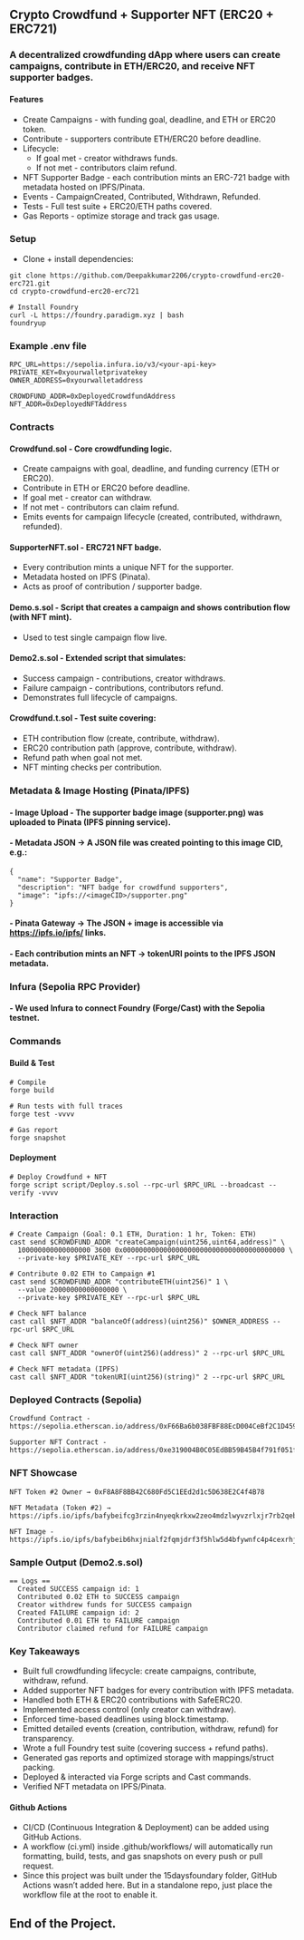 ## Crypto Crowdfund + Supporter NFT (ERC20 + ERC721)

### A decentralized crowdfunding dApp where users can create campaigns, contribute in ETH/ERC20, and receive NFT supporter badges.

#### Features
- Create Campaigns - with funding goal, deadline, and ETH or ERC20 token.
- Contribute - supporters contribute ETH/ERC20 before deadline.
- Lifecycle:
     - If goal met - creator withdraws funds.
     - If not met - contributors claim refund.
- NFT Supporter Badge - each contribution mints an ERC-721 badge with metadata hosted on IPFS/Pinata.
- Events - CampaignCreated, Contributed, Withdrawn, Refunded.
- Tests - Full test suite + ERC20/ETH paths covered.
- Gas Reports - optimize storage and track gas usage.

### Setup
- Clone + install dependencies:

```shell
git clone https://github.com/Deepakkumar2206/crypto-crowdfund-erc20-erc721.git
cd crypto-crowdfund-erc20-erc721

# Install Foundry
curl -L https://foundry.paradigm.xyz | bash
foundryup
```

### Example .env file

```shell
RPC_URL=https://sepolia.infura.io/v3/<your-api-key>
PRIVATE_KEY=0xyourwalletprivatekey
OWNER_ADDRESS=0xyourwalletaddress

CROWDFUND_ADDR=0xDeployedCrowdfundAddress
NFT_ADDR=0xDeployedNFTAddress
```

### Contracts
#### Crowdfund.sol - Core crowdfunding logic.
- Create campaigns with goal, deadline, and funding currency (ETH or ERC20).
- Contribute in ETH or ERC20 before deadline.
- If goal met - creator can withdraw.
- If not met - contributors can claim refund.
- Emits events for campaign lifecycle (created, contributed, withdrawn, refunded).

#### SupporterNFT.sol - ERC721 NFT badge.
- Every contribution mints a unique NFT for the supporter.
- Metadata hosted on IPFS (Pinata).
- Acts as proof of contribution / supporter badge.

#### Demo.s.sol - Script that creates a campaign and shows contribution flow (with NFT mint).
- Used to test single campaign flow live.

#### Demo2.s.sol - Extended script that simulates:
- Success campaign - contributions, creator withdraws.
- Failure campaign - contributions, contributors refund.
- Demonstrates full lifecycle of campaigns.

#### Crowdfund.t.sol - Test suite covering:
- ETH contribution flow (create, contribute, withdraw).
- ERC20 contribution path (approve, contribute, withdraw).
- Refund path when goal not met.
- NFT minting checks per contribution.

### Metadata & Image Hosting (Pinata/IPFS)

#### - Image Upload - The supporter badge image (supporter.png) was uploaded to Pinata (IPFS pinning service).
#### - Metadata JSON → A JSON file was created pointing to this image CID, e.g.:

```shell
{
  "name": "Supporter Badge",
  "description": "NFT badge for crowdfund supporters",
  "image": "ipfs://<imageCID>/supporter.png"
}
```

#### - Pinata Gateway → The JSON + image is accessible via https://ipfs.io/ipfs/<CID> links.

#### - Each contribution mints an NFT → tokenURI points to the IPFS JSON metadata.


### Infura (Sepolia RPC Provider)
#### - We used Infura to connect Foundry (Forge/Cast) with the Sepolia testnet.


### Commands
#### Build & Test

```shell
# Compile
forge build

# Run tests with full traces
forge test -vvvv

# Gas report
forge snapshot
```

#### Deployment

```shell
# Deploy Crowdfund + NFT
forge script script/Deploy.s.sol --rpc-url $RPC_URL --broadcast --verify -vvvv
```

### Interaction

```shell
# Create Campaign (Goal: 0.1 ETH, Duration: 1 hr, Token: ETH)
cast send $CROWDFUND_ADDR "createCampaign(uint256,uint64,address)" \
  100000000000000000 3600 0x0000000000000000000000000000000000000000 \
  --private-key $PRIVATE_KEY --rpc-url $RPC_URL

# Contribute 0.02 ETH to Campaign #1
cast send $CROWDFUND_ADDR "contributeETH(uint256)" 1 \
  --value 20000000000000000 \
  --private-key $PRIVATE_KEY --rpc-url $RPC_URL

# Check NFT balance
cast call $NFT_ADDR "balanceOf(address)(uint256)" $OWNER_ADDRESS --rpc-url $RPC_URL

# Check NFT owner
cast call $NFT_ADDR "ownerOf(uint256)(address)" 2 --rpc-url $RPC_URL

# Check NFT metadata (IPFS)
cast call $NFT_ADDR "tokenURI(uint256)(string)" 2 --rpc-url $RPC_URL
```

### Deployed Contracts (Sepolia)

```shell
Crowdfund Contract - https://sepolia.etherscan.io/address/0xF66Ba6b038FBF88EcD004CeBf2C1D4598DACfC45

Supporter NFT Contract - https://sepolia.etherscan.io/address/0xe319004B0C05EdBB59B45B4f791f051fdcC41457
```

### NFT Showcase
```shell
NFT Token #2 Owner → 0xF8A8F8BB42C680Fd5C1EEd2d1c5D638E2C4f4B78

NFT Metadata (Token #2) → https://ipfs.io/ipfs/bafybeifcg3rzin4nyeqkrkxw2zeo4mdzlwyvzrlxjr7rb2qebtcavonxje/2

NFT Image - https://ipfs.io/ipfs/bafybeib6hxjnialf2fqmjdrf3f5hlw5d4bfywnfc4p4cexrhj3ptex2l74
```

### Sample Output (Demo2.s.sol)

```shell
== Logs ==
  Created SUCCESS campaign id: 1
  Contributed 0.02 ETH to SUCCESS campaign
  Creator withdrew funds for SUCCESS campaign
  Created FAILURE campaign id: 2
  Contributed 0.01 ETH to FAILURE campaign
  Contributor claimed refund for FAILURE campaign
```

### Key Takeaways
- Built full crowdfunding lifecycle: create campaigns, contribute, withdraw, refund.
- Added supporter NFT badges for every contribution with IPFS metadata.
- Handled both ETH & ERC20 contributions with SafeERC20.
- Implemented access control (only creator can withdraw).
- Enforced time-based deadlines using block.timestamp.
- Emitted detailed events (creation, contribution, withdraw, refund) for transparency.
- Wrote a full Foundry test suite (covering success + refund paths).
- Generated gas reports and optimized storage with mappings/struct packing.
- Deployed & interacted via Forge scripts and Cast commands.
- Verified NFT metadata on IPFS/Pinata.

 #### Github Actions 
 - CI/CD (Continuous Integration & Deployment) can be added using GitHub Actions. 
 - A workflow (ci.yml) inside .github/workflows/ will automatically run formatting, build, tests, and gas snapshots on every push or pull request.
 - Since this project was built under the 15daysfoundary folder, GitHub Actions wasn’t added here. But in a standalone repo, just place the workflow file at the root to enable it.

## End of the Project.
